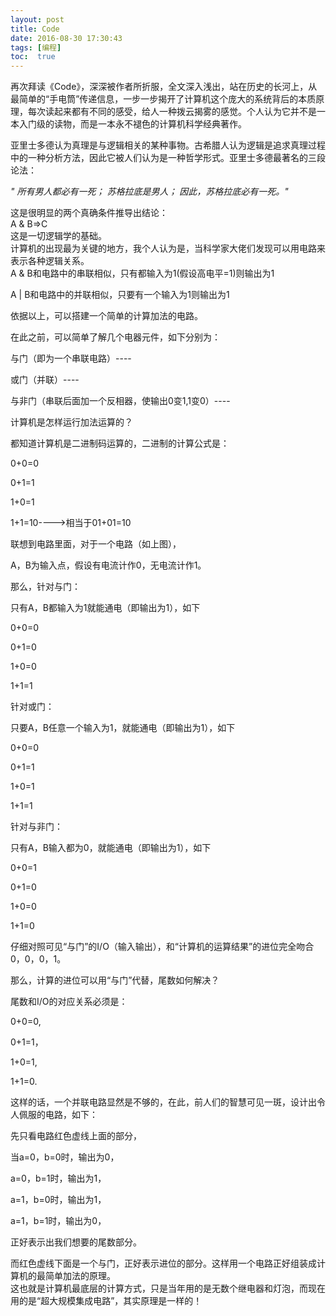 ```yaml
---
layout: post
title: Code
date: 2016-08-30 17:30:43
tags: [编程]
toc:  true
---
```

再次拜读《Code》，深深被作者所折服，全文深入浅出，站在历史的长河上，从最简单的“手电筒”传递信息，一步一步揭开了计算机这个庞大的系统背后的本质原理，每次读起来都有不同的感受，给人一种拨云揭雾的感觉。个人认为它并不是一本入门级的读物，而是一本永不褪色的计算机科学经典著作。  

亚里士多德认为真理是与逻辑相关的某种事物。古希腊人认为逻辑是追求真理过程中的一种分析方法，因此它被人们认为是一种哲学形式。亚里士多德最著名的三段论法：  

*" 所有男人都必有一死；
苏格拉底是男人；
因此，苏格拉底必有一死。"*

这是很明显的两个真确条件推导出结论：  
A & B=>C  
这是一切逻辑学的基础。  
计算机的出现最为关键的地方，我个人认为是，当科学家大佬们发现可以用电路来表示各种逻辑关系。  
A & B和电路中的串联相似，只有都输入为1(假设高电平=1)则输出为1  

A | B和电路中的并联相似，只要有一个输入为1则输出为1  

依据以上，可以搭建一个简单的计算加法的电路。  

在此之前，可以简单了解几个电器元件，如下分别为：  

与门（即为一个串联电路）----  


或门（并联）----   


与非门（串联后面加一个反相器，使输出0变1,1变0）----  


计算机是怎样运行加法运算的？  

都知道计算机是二进制码运算的，二进制的计算公式是：  

0+0=0  

0+1=1  

1+0=1  

1+1=10---->相当于01+01=10  

联想到电路里面，对于一个电路（如上图），  

A，B为输入点，假设有电流计作0，无电流计作1。  

那么，针对与门：  

只有A，B都输入为1就能通电（即输出为1），如下  

0+0=0  

0+1=0  

1+0=0  

1+1=1  

针对或门：  

只要A，B任意一个输入为1，就能通电（即输出为1），如下  

0+0=0  

0+1=1  

1+0=1  

1+1=1  

针对与非门：  

只有A，B输入都为0，就能通电（即输出为1），如下  

0+0=1  

0+1=0  

1+0=0  

1+1=0  

仔细对照可见“与门”的I/O（输入输出），和“计算机的运算结果”的进位完全吻合0，0，0，1。  

那么，计算的进位可以用“与门”代替，尾数如何解决？  

尾数和I/O的对应关系必须是：  

0+0=0,  

0+1=1，  

1+0=1,  

1+1=0.  

这样的话，一个并联电路显然是不够的，在此，前人们的智慧可见一斑，设计出令人佩服的电路，如下：  


先只看电路红色虚线上面的部分，  

当a=0，b=0时，输出为0，  

a=0，b=1时，输出为1，  

a=1，b=0时，输出为1，  

a=1，b=1时，输出为0，  

 正好表示出我们想要的尾数部分。  

而红色虚线下面是一个与门，正好表示进位的部分。这样用一个电路正好组装成计算机的最简单加法的原理。  
这也就是计算机最底层的计算方式，只是当年用的是无数个继电器和灯泡，而现在用的是“超大规模集成电路”，其实原理是一样的！  